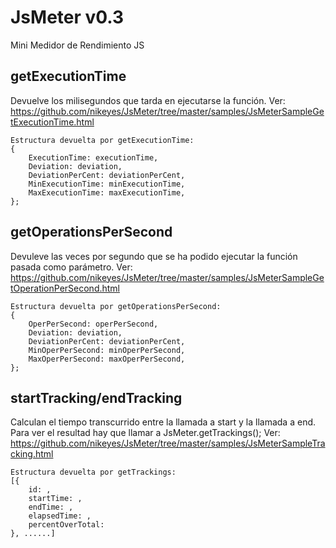 JsMeter v0.3
=======

Mini Medidor de Rendimiento JS 

## getExecutionTime

Devuelve los milisegundos que tarda en ejecutarse la función. Ver: https://github.com/nikeyes/JsMeter/tree/master/samples/JsMeterSampleGetExecutionTime.html

```
Estructura devuelta por getExecutionTime:
{
    ExecutionTime: executionTime,
    Deviation: deviation,
    DeviationPerCent: deviationPerCent,
    MinExecutionTime: minExecutionTime,
    MaxExecutionTime: maxExecutionTime,
};
```

## getOperationsPerSecond

Devuleve las veces por segundo que se ha podido ejecutar la función pasada como parámetro. Ver: https://github.com/nikeyes/JsMeter/tree/master/samples/JsMeterSampleGetOperationPerSecond.html

```
Estructura devuelta por getOperationsPerSecond:
{
    OperPerSecond: operPerSecond,
    Deviation: deviation,
    DeviationPerCent: deviationPerCent,
    MinOperPerSecond: minOperPerSecond,
    MaxOperPerSecond: maxOperPerSecond,
};
```

## startTracking/endTracking

Calculan el tiempo transcurrido entre la llamada a start y la llamada a end. Para ver el resultad hay que llamar a JsMeter.getTrackings(); Ver: https://github.com/nikeyes/JsMeter/tree/master/samples/JsMeterSampleTracking.html

```
Estructura devuelta por getTrackings:
[{
    id: ,
    startTime: ,
    endTime: ,
    elapsedTime: ,
    percentOverTotal: 
}, ......]
```
